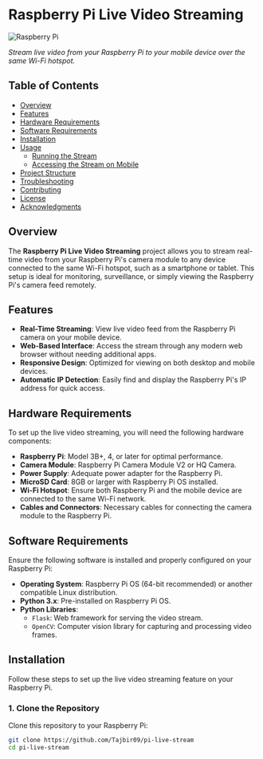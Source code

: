# Raspberry Pi Live Video Streaming

![Raspberry Pi](https://github.com/Tajbir09/pi-live-stream)

*Stream live video from your Raspberry Pi to your mobile device over the same Wi-Fi hotspot.*

## Table of Contents

- [Overview](#overview)
- [Features](#features)
- [Hardware Requirements](#hardware-requirements)
- [Software Requirements](#software-requirements)
- [Installation](#installation)
- [Usage](#usage)
  - [Running the Stream](#running-the-stream)
  - [Accessing the Stream on Mobile](#accessing-the-stream-on-mobile)
- [Project Structure](#project-structure)
- [Troubleshooting](#troubleshooting)
- [Contributing](#contributing)
- [License](#license)
- [Acknowledgments](#acknowledgments)

## Overview

The **Raspberry Pi Live Video Streaming** project allows you to stream real-time video from your Raspberry Pi's camera module to any device connected to the same Wi-Fi hotspot, such as a smartphone or tablet. This setup is ideal for monitoring, surveillance, or simply viewing the Raspberry Pi's camera feed remotely.

## Features

- **Real-Time Streaming**: View live video feed from the Raspberry Pi camera on your mobile device.
- **Web-Based Interface**: Access the stream through any modern web browser without needing additional apps.
- **Responsive Design**: Optimized for viewing on both desktop and mobile devices.
- **Automatic IP Detection**: Easily find and display the Raspberry Pi's IP address for quick access.

## Hardware Requirements

To set up the live video streaming, you will need the following hardware components:

- **Raspberry Pi**: Model 3B+, 4, or later for optimal performance.
- **Camera Module**: Raspberry Pi Camera Module V2 or HQ Camera.
- **Power Supply**: Adequate power adapter for the Raspberry Pi.
- **MicroSD Card**: 8GB or larger with Raspberry Pi OS installed.
- **Wi-Fi Hotspot**: Ensure both Raspberry Pi and the mobile device are connected to the same Wi-Fi network.
- **Cables and Connectors**: Necessary cables for connecting the camera module to the Raspberry Pi.

## Software Requirements

Ensure the following software is installed and properly configured on your Raspberry Pi:

- **Operating System**: Raspberry Pi OS (64-bit recommended) or another compatible Linux distribution.
- **Python 3.x**: Pre-installed on Raspberry Pi OS.
- **Python Libraries**:
  - `Flask`: Web framework for serving the video stream.
  - `OpenCV`: Computer vision library for capturing and processing video frames.

## Installation

Follow these steps to set up the live video streaming feature on your Raspberry Pi.

### 1. Clone the Repository

Clone this repository to your Raspberry Pi:

```bash
git clone https://github.com/Tajbir09/pi-live-stream
cd pi-live-stream
